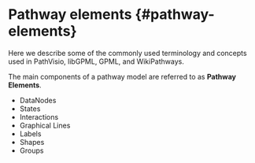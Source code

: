 


# Pathway elements {#pathway-elements}

Here we describe some of the commonly used terminology and concepts used in PathVisio, libGPML, GPML, and WikiPathways. 

The main components of a pathway model are referred to as **Pathway Elements**. 

* DataNodes 
* States 
* Interactions
* Graphical Lines
* Labels
* Shapes
* Groups

